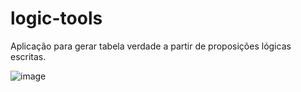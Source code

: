 # logic-tools

Aplicação para gerar tabela verdade a partir de proposições lógicas escritas.

![image](https://github.com/user-attachments/assets/4a3a5f4c-bd06-49c8-90da-800836736a28)
